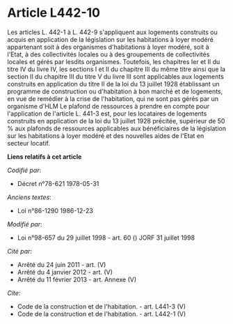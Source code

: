 # Article L442-10

Les articles L. 442-1 à L. 442-9 s'appliquent aux logements construits ou acquis en application de la législation sur les
habitations à loyer modéré appartenant soit à des organismes d'habitations à loyer modéré, soit à l'Etat, à des collectivités
locales ou à des groupements de collectivités locales et gérés par lesdits organismes. Toutefois, les chapitres Ier et II du
titre IV du livre IV, les sections I et II du chapitre III du même titre ainsi que la section II du chapitre III du titre V
du livre III sont applicables aux logements construits en application du titre II de la loi du 13 juillet 1928 établissant un
programme de construction ou d'habitation à bon marché et de logements, en vue de remédier à la crise de l'habitation, qui ne
sont pas gérés par un organisme d'HLM Le plafond de ressources à prendre en compte pour l'application de l'article L. 441-3
est, pour les locataires de logements construits en application de la loi du 13 juillet 1928 précitée, supérieur de 50 % aux
plafonds de ressources applicables aux bénéficiaires de la législation sur les habitations à loyer modéré et des nouvelles
aides de l'Etat en secteur locatif.

**Liens relatifs à cet article**

_Codifié par_:

  - Décret n°78-621 1978-05-31

_Anciens textes_:

  - Loi n°86-1290 1986-12-23

_Modifié par_:

  - Loi n°98-657 du 29 juillet 1998 - art. 60 () JORF 31 juillet 1998

_Cité par_:

  - Arrêté du 24 juin 2011 - art. (V)
  - Arrêté du 4 janvier 2012 - art. (V)
  - Arrêté du 11 février 2013 - art. Annexe (V)

_Cite_:

  - Code de la construction et de l'habitation. - art. L441-3 (V)
  - Code de la construction et de l'habitation. - art. L442-1 (V)
